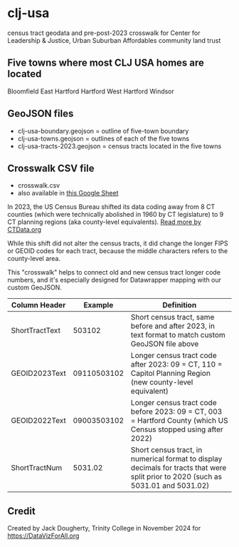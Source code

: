 # clj-usa
census tract geodata and pre-post-2023 crosswalk for Center for Leadership &amp; Justice, Urban Suburban Affordables community land trust

## Five towns where most CLJ USA homes are located
Bloomfield
East Hartford
Hartford
West Hartford
Windsor

## GeoJSON files
- clj-usa-boundary.geojson = outline of five-town boundary
- clj-usa-towns.geojson = outlines of each of the five towns
- clj-usa-tracts-2023.geojson = census tracts located in the five towns

## Crosswalk CSV file
- crosswalk.csv
- also available in [this Google Sheet](https://docs.google.com/spreadsheets/d/1FuPltpxKEWunwLLlfEUgAt8yB7E_1AY_Qt2ci14mzaU/edit?gid=1021595254#gid=1021595254) 

In 2023, the US Census Bureau shifted its data coding away from 8 CT counties (which were technically abolished in 1960 by CT legislature) to 9 CT planning regions (aka county-level equivalents). [Read more by CTData.org](https://www.ctdata.org/blog/geographic-resources-for-connecticuts-new-county-equivalent-geography)

While this shift did not alter the census tracts, it did change the longer FIPS or GEOID codes for each tract, because the middle characters refers to the county-level area.

This "crosswalk" helps to connect old and new census tract longer code numbers, and it's especially designed for Datawrapper mapping with our custom GeoJSON.

| Column Header  | Example     | Definition                                                                                                                         |
|----------------|-------------|------------------------------------------------------------------------------------------------------------------------------------|
| ShortTractText | 503102      | Short census tract, same before and after 2023, in text format to match custom GeoJSON file above                                  |
| GEOID2023Text  | 09110503102 | Longer census tract code after 2023: 09 = CT, 110 = Capitol Planning Region (new county-level equivalent)                          |
| GEOID2022Text  | 09003503102 | Longer census tract code before 2023: 09 = CT, 003 = Hartford County (which US Census stopped using after 2022)                    |
| ShortTractNum  | 5031.02     | Short census tract, in numerical format to display decimals for tracts that were split prior to 2020 (such as 5031.01 and 5031.02) |

## Credit
Created by Jack Dougherty, Trinity College in November 2024 for <https://DataVizForAll.org>

